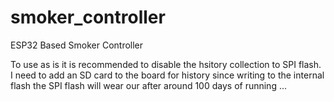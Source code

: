 # smoker_controller
ESP32 Based Smoker Controller

To use as is it is recommended to disable the hsitory collection to SPI flash. I need to add an SD card to the board for history since writing to the internal flash the SPI flash will wear our after around 100 days of running ...
